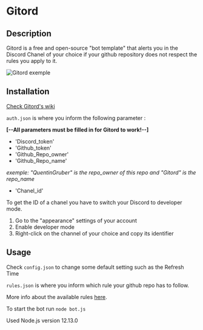 # Gitord

## Description

Gitord is a free and open-source "bot template" that alerts you in the Discord Chanel of your choice if your github repository does not respect the rules you apply to it.

![Gitord exemple](https://i.ibb.co/rbwQMjh/gitord-exemple.png)

## Installation 
[Check Gitord's wiki ](https://github.com/QuentinGruber/Gitord/wiki)

`auth.json` is where you inform the following parameter : 

**[--All parameters must be filled in for Gitord to work!--]**
* 'Discord_token'
* 'Github_token'
* 'Github_Repo_owner'
* 'Github_Repo_name'

*exemple: "QuentinGruber" is the repo_owner of this repo and "Gitord" is the repo_name*

* 'Chanel_id'


To get the ID of a chanel you have to switch your Discord to developer mode.

1. Go to the "appearance" settings of your account
2. Enable developer mode
3. Right-click on the channel of your choice and copy its identifier

## Usage

Check `config.json` to change some default setting such as the Refresh Time

`rules.json` is where you inform which rule your github repo has to follow.

More info about the available rules [here](https://github.com/QuentinGruber/Gitord/wiki/Rules-info).

To start the bot run `node bot.js`

Used Node.js version 12.13.0
